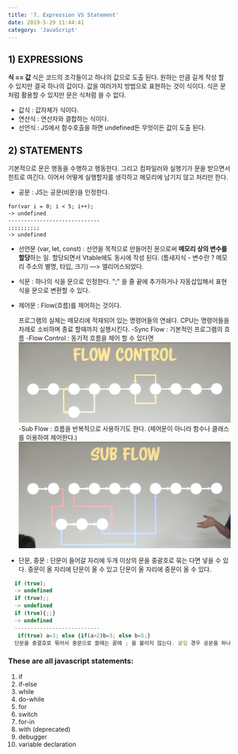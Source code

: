 ```yaml
---
title: '7. Expression VS Statement'
date: 2019-5-29 11:44:41
category: 'JavaScript'
---
```

## 1) EXPRESSIONS
**식 == 값**
 식은 코드의 조각들이고 하나의 값으로 도출 된다. 원하는 만큼 길게 작성 할 수 있지만 결국 하나의 값이다. 값을 여러가지 방법으로 표현하는 것이 식이다. 식은 문처럼 활용할 수 있지만 문은 식처럼 쓸 수 없다. 
 
- 값식 : 값자체가 식이다.
- 연산식 : 연산자와 결합하는 식이다.
- 선언식 : JS에서 함수호출을 하면 undefined든 무엇이든 값이 도출 된다.

## 2) STATEMENTS
 기본적으로 문은 행동을 수행하고 행동한다. 그리고 컴파일러와 실행기가 문을 받으면서 힌트로 여긴다. 이어서 어떻게 실행할지를 생각하고 메모리에 남기지 않고 처리만 한다. 
- 공문 : JS는 공문(비문)을 인정한다.

```JS
for(var i = 0; i < 5; i++);
-> undefined
-----------------------------
;;;;;;;;;;
-> undefined
```

- 선언문 (var, let, const) : 선언을 목적으로 만들어진 문으로써 **메모리 상의 변수를 할당**하는 일. 할당되면서 Vtable에도 동시에 작성 된다.
  (틈새지식 -  변수란 ? 메모리 주소의 별명, 타입, 크기) —> 엘리어스되었다.
- 식문 : 하나의 식을 문으로 인정한다. ";" 을 줄 끝에 추가하거나 자동삽입해서 표현식을 문으로 변환할 수 있다.
- 제어문 : Flow(흐름)를 제어하는 것이다.

  프로그램의 실체는 메모리에 적재되어 있는 명령어들의 연쇄다.  CPU는 명령어들을 차례로 소비하며 종료 할때까지 실행시킨다.
  -Sync Flow : 기본적인 프로그램의 흐름
  -Flow Control : 동기적 흐름을 제어 할 수 있다면 
  ![Flow Control](./images/07-01.png)
  -Sub Flow : 흐름을 반복적으로 사용하기도 한다. (제어문이 아니라 함수나 클래스를 이용하여 제어한다.)
  ![Sub Flow](./images/07-02.png)
- 단문, 중문 
  : 단문이 들어갈 자리에 두개 이상의 문을 중괄호로 묶는 다면 넣을 수 있다. 중문이 올 자리에 단문이 올 수 있고 단문이 올 자리에 중문이 올 수 있다.

```js
  if (true);
  -> undefined
  if (true);;
  -> undefined
  if (true){;;}
  -> undefined
  ---------------------------
   if(true) a=3; else {if(a>2)b=3; else b=5;}
  단문을 중괄호로 묶어서 중문으로 쓸때는 끝에 ; 을 붙이지 않는다. 붙일 경우 공문을 하나 더 삽입시키는 것이다.
```

### These are all javascript statements:
1. if
2. if-else
3. while
4. do-while
5. for
6. switch
7. for-in
8. with (deprecated)
9. debugger
10. variable declaration
